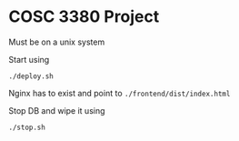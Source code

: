 # COSC 3380 Project

Must be on a unix system

Start using
```
./deploy.sh
```

Nginx has to exist and point to `./frontend/dist/index.html`

Stop DB and wipe it using
```
./stop.sh
```